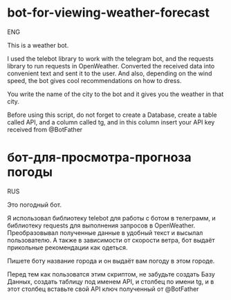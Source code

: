 # bot-for-viewing-weather-forecast
ENG

This is a weather bot.

I used the telebot library to work with the telegram bot, and the requests library to run requests in OpenWeather. Converted the received data into convenient text and sent it to the user. And also, depending on the wind speed, the bot gives cool recommendations on how to dress.

You write the name of the city to the bot and it gives you the weather in that city.

Before using this script, do not forget to create a Database, create a table called API, and a column called tg, and in this column insert your API key received from @BotFather




# бот-для-просмотра-прогноза погоды
RUS

Это погодный бот.

Я использовал библиотеку telebot для работы с ботом в телеграмм, и библиотеку requests для выполнения запросов в OpenWeather. Преобразовывал полученные данные в удобный текст и высылал пользователю. А также в зависимости от скорости ветра, бот выдаёт прикольные рекомендации как одеться.

Пишете боту название города и он выдаёт вам погоду в этом городе.

Перед тем как пользоватся этим скриптом, не забудьте создать Базу Данных, создать таблицу под именем API, и столбец по имени tg, и в этот столбец вставьте свой API ключ полученный от @BotFather
